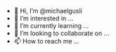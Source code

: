 - 👋 Hi, I’m @michaelgusli
- 👀 I’m interested in ...
- 🌱 I’m currently learning ...
- 💞️ I’m looking to collaborate on ...
- 📫 How to reach me ...

<!---
michaelgusli/michaelgusli is a ✨ special ✨ repository because its `README.md` (this file) appears on your GitHub profile.
You can click the Preview link to take a look at your changes.
--->
